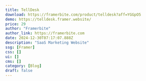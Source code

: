 ```yaml
---
title: TellDesk
download: https://framerbite.com/product/telldesk?aff=YGGpO5
demo: https://telldesk.framer.website/
price: 29
author: "Framerbite"
author_link: https://framerbite.com
date: 2024-12-30T07:17:07.888Z
description: "SaaS Marketing Website"
ssg: [Framer]
css: []
ui: []
cms: []
category: [Blog]
draft: false
---
```

